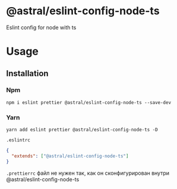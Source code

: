 # @astral/eslint-config-node-ts

Eslint config for node with ts


# Usage

## Installation

### Npm
```shell
npm i eslint prettier @astral/eslint-config-node-ts --save-dev 
```

### Yarn
```shell
yarn add eslint prettier @astral/eslint-config-node-ts -D
```

```.eslintrc```
```json
{
  "extends": ["@astral/eslint-config-node-ts"]
}
```

```.prettierrc``` файл не нужен так, как он сконфигурирован внутри @astral/eslint-config-node-ts

